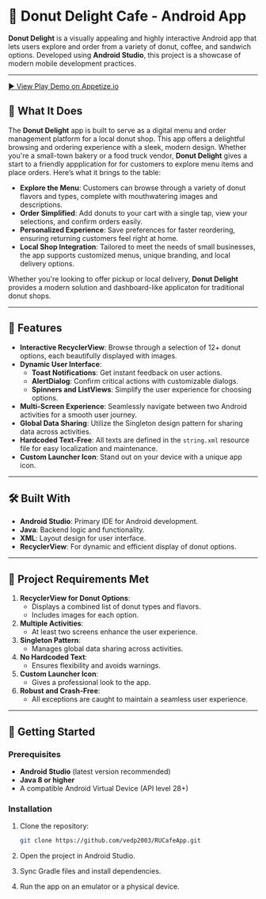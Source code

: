 # 🍩 Donut Delight Cafe - Android App

**Donut Delight** is a visually appealing and highly interactive Android app that lets users explore and order from a variety of donut, coffee, and sandwich options. Developed using **Android Studio**, this project is a showcase of modern mobile development practices.

---
[▶ View Play Demo on Appetize.io](https://appetize.io/app/b_ud3ns6zkcg7yovmv6wleobwkua)


## 🛒 What It Does

The **Donut Delight** app is built to serve as a digital menu and order management platform for a local donut shop. This app offers a delightful browsing and ordering experience with a sleek, modern design. Whether you're a small-town bakery or a food truck vendor, **Donut Delight** gives a start to a friendly appplication for for customers to explore menu items and place orders.
Here’s what it brings to the table:

- **Explore the Menu**: Customers can browse through a variety of donut flavors and types, complete with mouthwatering images and descriptions.
- **Order Simplified**: Add donuts to your cart with a single tap, view your selections, and confirm orders easily.
- **Personalized Experience**: Save preferences for faster reordering, ensuring returning customers feel right at home.
- **Local Shop Integration**: Tailored to meet the needs of small businesses, the app supports customized menus, unique branding, and local delivery options.

Whether you're looking to offer pickup or local delivery, **Donut Delight** provides a modern solution and dashboard-like applicaton for traditional donut shops.

---

## 🌟 Features

- **Interactive RecyclerView**: Browse through a selection of 12+ donut options, each beautifully displayed with images.
- **Dynamic User Interface**:
  - **Toast Notifications**: Get instant feedback on user actions.
  - **AlertDialog**: Confirm critical actions with customizable dialogs.
  - **Spinners and ListViews**: Simplify the user experience for choosing options.
- **Multi-Screen Experience**: Seamlessly navigate between two Android activities for a smooth user journey.
- **Global Data Sharing**: Utilize the Singleton design pattern for sharing data across activities.
- **Hardcoded Text-Free**: All texts are defined in the `string.xml` resource file for easy localization and maintenance.
- **Custom Launcher Icon**: Stand out on your device with a unique app icon.

---

## 🛠️ Built With

- **Android Studio**: Primary IDE for Android development.
- **Java**: Backend logic and functionality.
- **XML**: Layout design for user interface.
- **RecyclerView**: For dynamic and efficient display of donut options.

---

## 🎯 Project Requirements Met

1. **RecyclerView for Donut Options**:
   - Displays a combined list of donut types and flavors.
   - Includes images for each option.
2. **Multiple Activities**:
   - At least two screens enhance the user experience.
3. **Singleton Pattern**:
   - Manages global data sharing across activities.
4. **No Hardcoded Text**:
   - Ensures flexibility and avoids warnings.
5. **Custom Launcher Icon**:
   - Gives a professional look to the app.
6. **Robust and Crash-Free**:
   - All exceptions are caught to maintain a seamless user experience.

---

## 🚀 Getting Started

### Prerequisites

- **Android Studio** (latest version recommended)
- **Java 8 or higher**
- A compatible Android Virtual Device (API level 28+)

### Installation

1. Clone the repository:
   ```bash
   git clone https://github.com/vedp2003/RUCafeApp.git
   
2. Open the project in Android Studio.
   
3. Sync Gradle files and install dependencies.
   
4. Run the app on an emulator or a physical device.
